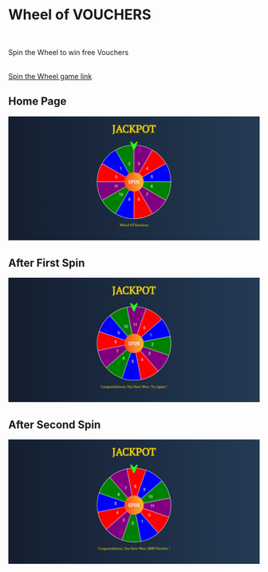 <h1>Wheel of VOUCHERS</h1>
<br/>
<p>Spin the Wheel to win free Vouchers</p>
<br/>
<a href="https://chandra827.github.io/Wheel_of_vouchers/" target="_blank">Spin the Wheel game link </a>

<h2>Home Page</h2>
<img src="https://github.com/chandra827/Wheel_of_vouchers/blob/main/screenshot/home%20page.png" alt="app image " /> 



<h2>After First Spin</h2>
<img src="https://github.com/chandra827/Wheel_of_vouchers/blob/main/screenshot/after%201st%20spin.png" alt="app image " /> 



<h2>After Second Spin</h2>
<img src="https://github.com/chandra827/Wheel_of_vouchers/blob/main/screenshot/after%202nd%20spin.png" alt="app image " /> 
